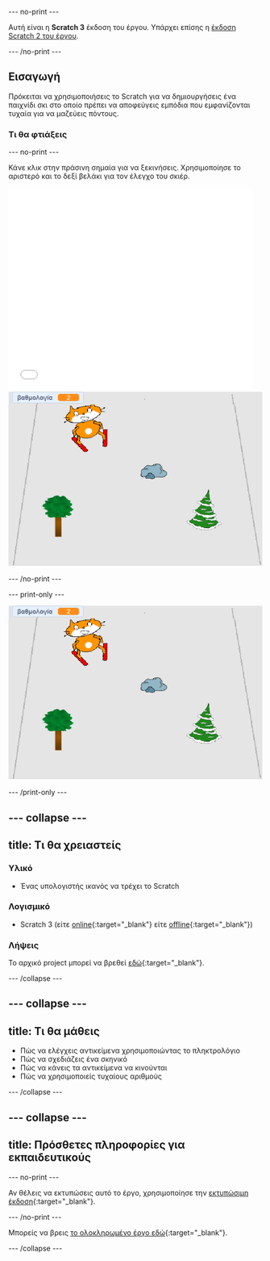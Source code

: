 --- no-print ---

Αυτή είναι η **Scratch 3** έκδοση του έργου. Υπάρχει επίσης η [έκδοση Scratch 2 του έργου](https://projects.raspberrypi.org/el-GR/projects/scratch-cat-goes-skiing-scratch2).

--- /no-print ---

## Εισαγωγή

Πρόκειται να χρησιμοποιήσεις το Scratch για να δημιουργήσεις ένα παιχνίδι σκι στο οποίο πρέπει να αποφεύγεις εμπόδια που εμφανίζονται τυχαία για να μαζεύεις πόντους.

### Τι θα φτιάξεις

--- no-print ---

Κάνε κλικ στην πράσινη σημαία για να ξεκινήσεις. Χρησιμοποίησε το αριστερό και το δεξί βελάκι για τον έλεγχο του σκιέρ.

<div class="scratch-preview">
  <iframe allowtransparency="true" width="485" height="402" src="//scratch.mit.edu/projects/embed/406247995/?autostart=false" frameborder="0" scrolling="no"></iframe>
  <img src="images/skiing-final.png">
</div>

--- /no-print ---

--- print-only ---

![ολοκληρωμένο έργο](images/skiing-final.png)

--- /print-only ---

--- collapse ---
---
title: Τι θα χρειαστείς
---

### Υλικό

+ Ένας υπολογιστής ικανός να τρέχει το Scratch

### Λογισμικό

+ Scratch 3 (είτε [online](https://rpf.io/scratchon){:target="_blank"} είτε [offline](https://rpf.io/scratchoff){:target="_blank"})

### Λήψεις

Το αρχικό project μπορεί να βρεθεί [εδώ](https://rpf.io/p/el-GR/scratch-cat-goes-skiing-go){:target="_blank"}.

--- /collapse ---

--- collapse ---
---
title: Τι θα μάθεις
---

+ Πώς να ελέγχεις αντικείμενα χρησιμοποιώντας το πληκτρολόγιο
+ Πώς να σχεδιάζεις ένα σκηνικό
+ Πώς να κάνεις τα αντικείμενα να κινούνται
+ Πώς να χρησιμοποιείς τυχαίους αριθμούς

--- /collapse ---

--- collapse ---
---
title: Πρόσθετες πληροφορίες για εκπαιδευτικούς
---

--- no-print ---

Αν θέλεις να εκτυπώσεις αυτό το έργο, χρησιμοποίησε την [εκτυπώσιμη έκδοση](https://projects.raspberrypi.org/el-GR/projects/scratch-cat-goes-skiing/print){:target="_blank"}.

--- /no-print ---

Μπορείς να βρεις [το ολοκληρωμένο έργο εδώ](https://rpf.io/p/el-GR/scratch-cat-goes-skiing-get){:target="_blank"}.

--- /collapse ---
